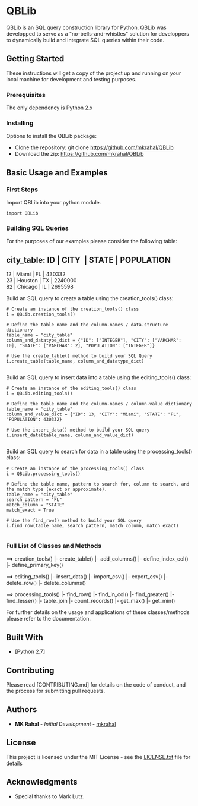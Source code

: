 # QBLib

QBLib is an SQL query construction library for Python. QBLib was developped to serve as a "no-bells-and-whistles" solution for developpers to dynamically build and integrate SQL queries within their code.

## Getting Started

These instructions will get a copy of the project up and running on your local machine for development and testing purposes.

### Prerequisites

The only dependency is Python 2.x

### Installing

Options to install the QBLib package:
* Clone the repository: git clone https://github.com/mkrahal/QBLib  
* Download the zip: https://github.com/mkrahal/QBLib

## Basic Usage and Examples

### First Steps

Import QBLib into your python module.

```
import QBLib
```

### Building SQL Queries

For the purposes of our examples please consider the following table:

city_table:
ID  | 	CITY 	   |    STATE 	|    POPULATION          
------------------------------------------------
12  |	Miami 	   |	FL 	|    430332 	  
23  |	Houston    |	TX 	|    2240000 	  
82  |	Chicago    |	IL 	|    2695598 	 
 	

Build an SQL query to create a table using the creation_tools() class:

```
# Create an instance of the creation_tools() class
i = QBLib.creation_tools()

# Define the table name and the column-names / data-structure dictionary
table_name = "city_table"
column_and_datatype_dict = {"ID": ["INTEGER"], "CITY": ["VARCHAR": 10], "STATE": ["VARCHAR": 2], "POPULATION": ["INTEGER"]}

# Use the create_table() method to build your SQL Query
i.create_table(table_name, column_and_datatype_dict)
 
```

Build an SQL query to insert data into a table using the editing_tools() class:

```
# Create an instance of the editing_tools() class
i = QBLib.editing_tools()

# Define the table name and the column-names / column-value dictionary
table_name = "city_table"
column_and_value_dict = {"ID": 13, "CITY": "Miami", "STATE": "FL", "POPULATION": 430332}

# Use the insert_data() method to build your SQL query
i.insert_data(table_name, column_and_value_dict)
 
```

Build an SQL query to search for data in a table using the processing_tools() class:

```
# Create an instance of the processing_tools() class
i = QBLib.processing_tools()

# Define the table name, pattern to search for, column to search, and the match type (exact or approximate).
table_name = "city_table"
search_pattern = "FL" 
match_column = "STATE"
match_exact = True

# Use the find_row() method to build your SQL query
i.find_row(table_name, search_pattern, match_column, match_exact)
 
```

### Full List of Classes and Methods

==> creation_tools()
       |- create_table()
       |- add_columns()
       |- define_index_col()
       |- define_primary_key()

==> editing_tools()
       |- insert_data()
       |- import_csv()
       |- export_csv()
       |- delete_row()
       |- delete_columns()

==> processing_tools()
       |- find_row()
       |- find_in_col()
       |- find_greater()
       |- find_lesser()
       |- table_join
       |- count_records()
       |- get_max()
       |- get_min() 

For further details on the usage and applications of these classes/methods please refer to the documentation.

## Built With

* [Python 2.7]

## Contributing

Please read [CONTRIBUTING.md] for details on the code of conduct, and the process for submitting pull requests.

## Authors

* **MK Rahal** - *Initial Development* - [mkrahal](https://github.com/mkrahal)

## License

This project is licensed under the MIT License - see the [LICENSE.txt](LICENSE.txt) file for details

## Acknowledgments

* Special thanks to Mark Lutz.
